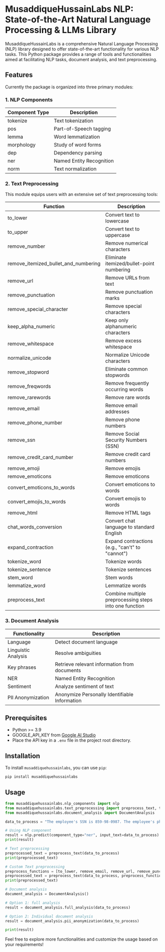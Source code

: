 # MusaddiqueHussainLabs NLP: State-of-the-Art Natural Language Processing & LLMs Library

MusaddiqueHussainLabs is a comprehensive Natural Language Processing (NLP) library designed to offer state-of-the-art functionality for various NLP tasks. This Python package provides a range of tools and functionalities aimed at facilitating NLP tasks, document analysis, and text preprocessing.

## Features

Currently the package is organized into three primary modules:

### 1. NLP Components

| Component Type | Description                 |
|----------------|-----------------------------|
| tokenize       | Text tokenization           |
| pos            | Part-of-Speech tagging      |
| lemma          | Word lemmatization          |
| morphology     | Study of word forms         |
| dep            | Dependency parsing          |
| ner            | Named Entity Recognition    |
| norm           | Text normalization          |

### 2. Text Preprocessing

This module equips users with an extensive set of text preprocessing tools:

| Function                      | Description                                          |
|-------------------------------|------------------------------------------------------|
| to_lower                      | Convert text to lowercase                             |
| to_upper                      | Convert text to uppercase                             |
| remove_number                 | Remove numerical characters                           |
| remove_itemized_bullet_and_numbering | Eliminate itemized/bullet-point numbering |
| remove_url                    | Remove URLs from text                                 |
| remove_punctuation            | Remove punctuation marks                              |
| remove_special_character      | Remove special characters                             |
| keep_alpha_numeric            | Keep only alphanumeric characters                     |
| remove_whitespace             | Remove excess whitespace                              |
| normalize_unicode             | Normalize Unicode characters                          |
| remove_stopword               | Eliminate common stopwords                            |
| remove_freqwords              | Remove frequently occurring words                      |
| remove_rarewords              | Remove rare words                                     |
| remove_email                  | Remove email addresses                                |
| remove_phone_number           | Remove phone numbers                                  |
| remove_ssn                    | Remove Social Security Numbers (SSN)                  |
| remove_credit_card_number     | Remove credit card numbers                            |
| remove_emoji                  | Remove emojis                                         |
| remove_emoticons              | Remove emoticons                                      |
| convert_emoticons_to_words    | Convert emoticons to words                            |
| convert_emojis_to_words       | Convert emojis to words                               |
| remove_html                   | Remove HTML tags                                      |
| chat_words_conversion         | Convert chat language to standard English              |
| expand_contraction            | Expand contractions (e.g., "can't" to "cannot")        |
| tokenize_word                 | Tokenize words                                        |
| tokenize_sentence             | Tokenize sentences                                    |
| stem_word                     | Stem words                                            |
| lemmatize_word                | Lemmatize words                                       |
| preprocess_text               | Combine multiple preprocessing steps into one function|

### 3. Document Analysis

| Functionality     | Description                                  |
|-------------------|----------------------------------------------|
| Language          | Detect document language                     |
| Linguistic Analysis    | Resolve ambiguities                          |
| Key phrases         | Retrieve relevant information from documents |
| NER               | Named Entity Recognition                     |
| Sentiment         | Analyze sentiment of text                    |
| PII Anonymization | Anonymize Personally Identifiable Information|

## Prerequisites

- Python >= 3.9
- GOOGLE_API_KEY from [Google AI Studio](https://makersuite.google.com)
- Place the API key in a `.env` file in the project root directory.

## Installation

To install `musaddiquehussainlabs`, you can use `pip`:

```bash
pip install musaddiquehussainlabs
```

## Usage

```python
from musaddiquehussainlabs.nlp_components import nlp
from musaddiquehussainlabs.text_preprocessing import preprocess_text, to_lower, remove_email, remove_url, remove_punctuation, lemmatize_word
from musaddiquehussainlabs.document_analysis import DocumentAnalysis

data_to_process = "The employee's SSN is 859-98-0987. The employee's phone number is 555-555-5555."

# Using NLP component
result = nlp.predict(component_type="ner", input_text=data_to_process)
print(result)

# Text preprocessing
preprocessed_text = preprocess_text(data_to_process)
print(preprocessed_text)

# Custom Text preprocessing
preprocess_functions = [to_lower, remove_email, remove_url, remove_punctuation, lemmatize_word]
preprocessed_text = preprocess_text(data_to_process, preprocess_functions)
print(preprocessed_text)

# Document analysis
document_analysis = DocumentAnalysis()

# Option 1: full analysis
result = document_analysis.full_analysis(data_to_process)

# Option 2: Individual document analysis
result = document_analysis.pii_anonymization(data_to_process)

print(result)
```

Feel free to explore more functionalities and customize the usage based on your requirements!